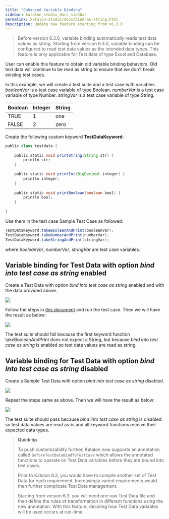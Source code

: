 ```yaml
---
title: "Enhanced Variable Binding" 
sidebar: katalon_studio_docs_sidebar
permalink: katalon-studio/docs/bind-as-string.html 
description: Update new feature starting from v6.3.0
---
```


> Before version 6.3.0, variable binding automatically reads test data values as string. Starting from version 6.3.0, variable binding can be configured to read test data values as the intended data types. This feature is only applicable for Test data of type Excel and Database.

User can enable this feature to obtain old variable binding behaviors. Old test data will continue to be read as string to ensure that we don't break existing test cases.

In this example, we will create a test suite and a test case with variables. _booleanVar_ is a test case variable of type Boolean. _numberVar_ is a test case variable of type Number. _stringVar_ is a test case variable of type String.


<table>
    <thead>
        <tr>
            <th>Boolean</th>
            <th>Integer</th>
            <th>String</th>
        </tr>
    </thead>
    <tbody>
        <tr>
            <td>TRUE</td>
            <td>1</td>
            <td>one</td>
        </tr>
        <tr>
            <td>FALSE</td>
            <td>2</td>
            <td>zero</td>
        </tr>
        <tr>
</table>

Create the following custom keyword **TestDataKeyword**:


```groovy
public class testdata {
	
	public static void printString(String str) {
		println str;
	}
	
	public static void printInt(BigDecimal integer) {
		println integer;
	}
	
	public static void printBoolean(boolean bool) {
		println bool;
	}
	
}
```


Use them in the test case Sample Test Case as followed:


```groovy
TestDataKeyword.takeBooleanAndPrint(booleanVar);
TestDataKeyword.takeNumberAndPrint(numberVar);
TestDataKeyword.takeStringAndPrint(stringVar);
```


where _booleanVar_, _numberVar_, _stringVar_ are test case variables.


## Variable binding for Test Data with option _bind into test case as string_ enabled

Create a Test Data with option _bind into test case as string_ enabled and with the data provided above.




![](https://github.com/katalon-studio/docs-images/raw/master/katalon-studio/docs/bind-as-string/1-create-test-data-enabled.png)


Follow the steps in [this document](https://docs.katalon.com/katalon-studio/docs/run-test-case-external-data.html) and run the test case. Then we will have the result as below:


![](https://github.com/katalon-studio/docs-images/raw/master/katalon-studio/docs/bind-as-string/2-failed.png)


The test suite should fail because the first keyword function takeBooleanAndPrint does not expect a String, but because _bind into test case as string_ is enabled so test data values are read as string.


## Variable binding for Test Data with option _bind into test case as string_ disabled

Create a Sample Test Data with option _bind into test case as string_ disabled.

![](https://github.com/katalon-studio/docs-images/raw/master/katalon-studio/docs/bind-as-string/3-create-test-data-disabled.png)


Repeat the steps same as above. Then we will have the result as below:

![](https://github.com/katalon-studio/docs-images/raw/master/katalon-studio/docs/bind-as-string/4-passed.png)


The test suite should pass because _bind into test case as string_ is disabled so test data values are read as-is and all keyword functions receive their expected data types.

> **Quick tip**
>
> To push customizability further, Katalon now supports an annotation called `BeforeTestDataBindToTestCase` which allows the annotated functions to operate on Test Data variables before they are bound into test cases.
>
> Prior to Katalon 6.3, you would have to compile another set of Test Data for each requirement. Increasingly varied requirements would then further complicate Test Data management.
>
> Starting from version 6.3, you will need one raw Test Data file and then define the rules of transformation in different functions using the new annotation. With this feature, deciding how Test Data variables will be used occurs at run-time.
